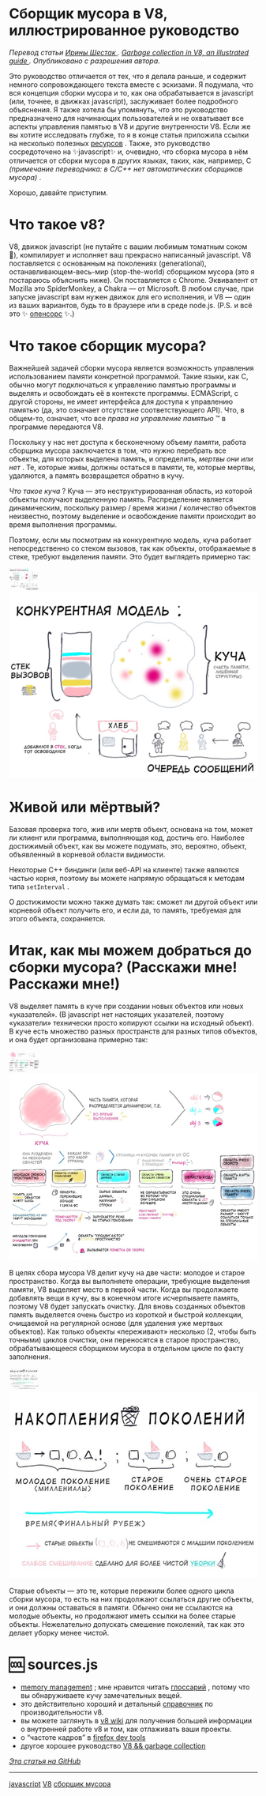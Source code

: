# Сборщик мусора в V8, иллюстрированное руководство

 _Перевод статьи_  [ _Ирины Шестак_ ](https://medium.com/@_lrlna?source=post_header_lockup)  _._  [ _Garbage collection in V8, an illustrated guide_ ](https://medium.com/@_lrlna/garbage-collection-in-v8-an-illustrated-guide-d24a952ee3b8)  _. Опубликовано с разрешения автора._ 

Это руководство отличается от тех, что я делала раньше, и содержит немного сопровождающего текста вместе с эскизами. Я подумала, что вся концепция сборки мусора и то, как она обрабатывается в javascript (или, точнее, в движках javascript), заслуживает более подробного объяснения. Я также хотела бы упомянуть, что это руководство предназначено для начинающих пользователей и не охватывает все аспекты управления памятью в V8 и другие внутренности V8. Если же вы хотите исследовать глубже, то я в конце статья приложила ссылки на несколько полезных [ресурсов](https://github.com/lrlna/sketchin/blob/master/guides/garbage-collection-in-v8.md#-sourcesjs) . Также, это руководство сосредоточено на ✨javascript✨ и, очевидно, что сборка мусора в нём отличается от сборки мусора в других языках, таких, как, например, C _(примечание переводчика: в C/C++ нет автоматических сборщиков мусора)_ .

Хорошо, давайте приступим.

# Что такое v8?

V8, движок javascript (не путайте с вашим любимым томатным соком 🍹), компилирует и исполняет ваш прекрасно написанный javascript. V8 поставляется с основанным на поколениях (generational), останавливающем-весь-мир (stop-the-world) сборщиком мусора (это я постараюсь объяснить ниже). Он поставляется с Chrome. Эквивалент от Mozilla это SpiderMonkey, а Chakra — от Microsoft. В любом случае, при запуске javascript вам нужен движок для его исполнения, и V8 — один из ваших вариантов, будь то в браузере или в среде node.js. (P.S. и всё это ✨ [опенсорс](https://github.com/v8/v8) ✨.)

# Что такое сборщик мусора?

Важнейшей задачей сборки мусора является возможность управления использованием памяти конкретной программой. Такие языки, как C, обычно могут подключаться к управлению памятью программы и выделять и освобождать её в контексте программы. ECMAScript, с другой стороны, не имеет интерфейса для доступа к управлению памятью (да, это означает отсутствие соответствующего API). Что, в общем-то, означает, что все _права на управление памятью_ ™ в программе передаются V8.

Поскольку у нас нет доступа к бесконечному объему памяти, работа сборщика мусора заключается в том, что нужно перебрать все объекты, для которых выделена память, и определить, _мертвы они или нет_ . Те, которые живы, должны остаться в памяти, те, которые мертвы, удаляются, а память возвращается обратно в кучу.

 _Что такое куча_ ? Куча — это неструктурированная область, из которой объекты получают выделенную память. Распределение является динамическим, поскольку размер / время жизни / количество объектов неизвестно, поэтому выделение и освобождение памяти происходит во время выполнения программы.

Поэтому, если мы посмотрим на конкурентную модель, куча работает непосредственно со стеком вызовов, так как объекты, отображаемые в стеке, требуют выделения памяти. Это будет выглядеть примерно так:

 ![](/images/ca017f30aa076b24df33db3d78bd0318)   ![](/images/817b4fd4b6260b381c6d000cc0c14ce1.jpeg)  

# Живой или мёртвый?

Базовая проверка того, жив или мертв объект, основана на том, может ли клиент или программа, выполняющая код, достичь его. Наиболее достижимый объект, как вы можете подумать, это, вероятно, объект, объявленный в корневой области видимости.

Некоторые C++ биндинги (или веб-API на клиенте) также являются частью корня, поэтому вы можете напрямую обращаться к методам типа `setInterval` .

О достижимости можно также думать так: сможет ли другой объект или корневой объект получить его, и если да, то память, требуемая для этого объекта, сохраняется.

# Итак, как мы можем добраться до сборки мусора? (Расскажи мне! Расскажи мне!)

V8 выделяет память в куче при создании новых объектов или новых «указателей». (В javascript нет настоящих указателей, поэтому «указатели» технически просто копируют ссылки на исходный объект). В куче есть множество разных пространств для разных типов объектов, и она будет организована примерно так:

 ![](/images/95ca31a41eb126ebb6c05e0a6bbf08f9)   ![](/images/1f598ebe3d7c5c9b76d3c7fd717bd714.jpeg)  

В целях сбора мусора V8 делит кучу на две части: молодое и старое пространство. Когда вы выполняете операции, требующие выделения памяти, V8 выделяет место в первой части. Когда вы продолжаете добавлять вещи в кучу, вы в конечном итоге исчерпываете память, поэтому V8 будет запускать очистку. Для вновь созданных объектов память выделяется очень быстро из короткой и быстрой коллекции, очищаемой на регулярной основе (для удаления уже мертвых объектов). Как только объекты «переживают» несколько (2, чтобы быть точными) циклов очистки, они переносятся в старое пространство, обрабатывающееся сборщиком мусора в отдельном цикле по факту заполнения.

 ![](/images/6083f733ea834e76b9a65b3f65e1d8c4)   ![](/images/1fd31dc6bb97e6eb7388b3c949f18e4c.jpeg)  

Старые объекты — это те, которые пережили более одного цикла сборки мусора, то есть на них продолжают ссылаться другие объекты, и они должны оставаться в памяти. Обычно они не ссылаются на молодые объекты, но продолжают иметь ссылки на более старые объекты. Нежелательно допускать смешение поколений, так как это делает уборку менее чистой.

# 🆒 sources.js

*    [memory management](http://www.memorymanagement.org/) ; мне нравится читать [глоссарий](http://www.memorymanagement.org/glossary/) , потому что вы обнаруживаете кучу замечательных вещей.
*   это действительно хороший и детальный [справочник](https://github.com/thlorenz/v8-perf) по производительности v8.
*   вы можете заглянуть в [v8 wiki](https://github.com/v8/v8/wiki) для получения большей информации о внутренней работе v8 и том, как отлаживать ваши проекты.
*   о “частоте кадров” в [firefox dev tools](https://developer.mozilla.org/en-US/docs/Tools/Performance/Frame_rate) 
*   другое хорошее руководство [V8 && garbage collection](http://jayconrod.com/posts/55/a-tour-of-v8-garbage-collection) 

 [ _Эта статья на GitHub_ ](https://github.com/devSchacht/translations/tree/master/articles/ira_shestak_garbage_collection_in_v8)

**********
[javascript](/tags/javascript.md)
[V8](/tags/V8.md)
[сборщик мусора](/tags/%D1%81%D0%B1%D0%BE%D1%80%D1%89%D0%B8%D0%BA%20%D0%BC%D1%83%D1%81%D0%BE%D1%80%D0%B0.md)

